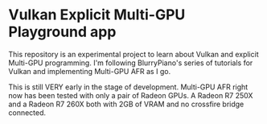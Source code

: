 Vulkan Explicit Multi-GPU Playground app
=========================================

This repository is an experimental project to learn about Vulkan and explicit Multi-GPU programming.
I'm following BlurryPiano's series of tutorials for Vulkan and implementing Multi-GPU AFR as I go.

This is still VERY early in the stage of development. Multi-GPU AFR right now has been tested with only a pair of Radeon GPUs. A Radeon R7 250X and a Radeon R7 260X both with 2GB of VRAM and no crossfire bridge connected.



